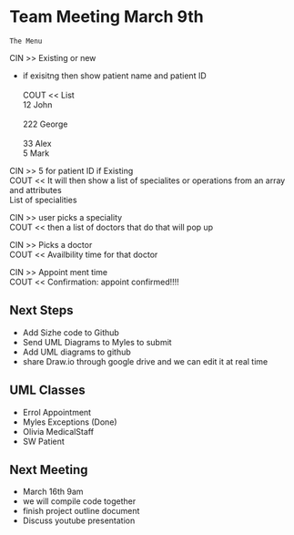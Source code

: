 # Team Meeting March 9th

	The Menu	
 
CIN >>	Existing or new			
- if exisitng then show patient name and patient ID <br>			
COUT << List  <br>
  12	John	<br>			
  222	George	<br>			
  33	Alex	<br>
  5	Mark	<br>			
							
							
CIN >>	5 for patient ID if Existing						
COUT <<	It will then show a list of specialites or operations from an array and attributes						
	List of specialities						
							
CIN >>	user picks a speciality						
COUT <<	then a list of doctors that do that will pop up						
							
CIN >>	Picks a doctor						
COUT <<	Availbility time for that doctor						
							
CIN >>	Appoint ment time						
COUT <<	Confirmation: appoint confirmed!!!!						

## Next Steps
- Add Sizhe code to Github
- Send UML Diagrams to Myles to submit 
- Add UML diagrams to github
- share Draw.io through google drive and we can edit it at real time

## UML Classes
- Errol	Appointment
- Myles	Exceptions (Done)
- Olivia	MedicalStaff
- SW	Patient

## Next Meeting 
- March 16th 9am 
- we will compile code together
- finish project outline document
- Discuss youtube presentation

